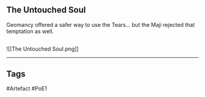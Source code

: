 ## The Untouched Soul
Geomancy offered a safer way to use the Tears...
but the Maji rejected that temptation as well.
##
![[The Untouched Soul.png]]

---
## Tags
#Artefact
#PoE1